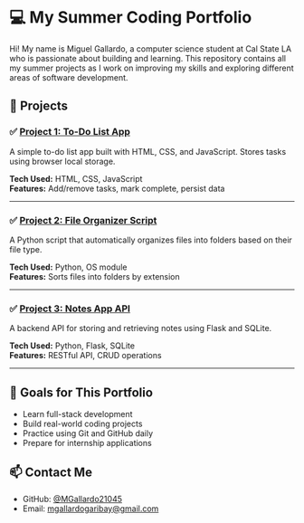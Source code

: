 # 💻 My Summer Coding Portfolio

Hi! My name is Miguel Gallardo, a computer science student at Cal State LA who is passionate about building and learning. This repository contains all my summer projects as I work on improving my skills and exploring different areas of software development.

## 🔧 Projects

### ✅ [Project 1: To-Do List App](link-to-project-folder-or-live-site)
A simple to-do list app built with HTML, CSS, and JavaScript. Stores tasks using browser local storage.

**Tech Used:** HTML, CSS, JavaScript  
**Features:** Add/remove tasks, mark complete, persist data

---

### ✅ [Project 2: File Organizer Script](link)
A Python script that automatically organizes files into folders based on their file type.

**Tech Used:** Python, OS module  
**Features:** Sorts files into folders by extension

---

### ✅ [Project 3: Notes App API](link)
A backend API for storing and retrieving notes using Flask and SQLite.

**Tech Used:** Python, Flask, SQLite  
**Features:** RESTful API, CRUD operations

---

## 📌 Goals for This Portfolio

- Learn full-stack development
- Build real-world coding projects
- Practice using Git and GitHub daily
- Prepare for internship applications

## 📫 Contact Me
- GitHub: [@MGallardo21045](https://github.com/MGallardo21045)
- Email: mgallardogaribay@gmail.com